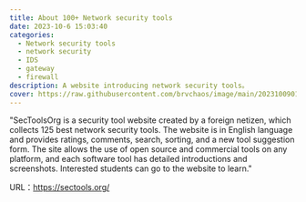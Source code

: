 ```yaml
---
title: About 100+ Network security tools 
date: 2023-10-6 15:03:40
categories:
  - Network security tools
  - network security
  - IDS
  - gateway
  - firewall
description: A website introducing network security tools。
cover: https://raw.githubusercontent.com/brvchaos/image/main/20231009010708.png
---
```


"SecToolsOrg is a security tool website created by a foreign netizen, which collects 125 best network security tools. The website is in English language and provides ratings, comments, search, sorting, 
and a new tool suggestion form. The site allows the use of open source and commercial tools on any platform, and each software tool has detailed introductions and screenshots. Interested students can go 
to the website to learn."

URL：https://sectools.org/

